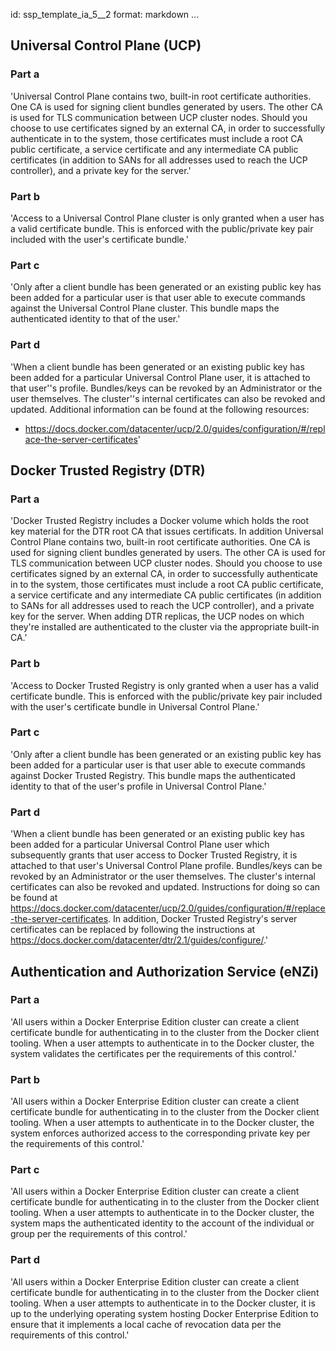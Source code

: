 id: ssp_template_ia_5__2
format: markdown
...
## Universal Control Plane (UCP)

### Part a

'Universal Control Plane contains two, built-in root certificate
authorities. One CA is used for signing client bundles generated by
users. The other CA is used for TLS communication between UCP cluster
nodes. Should you choose to use certificates signed by an external CA,
in order to successfully authenticate in to the system, those
certificates must include a root CA public certificate, a service
certificate and any intermediate CA public certificates (in addition
to SANs for all addresses used to reach the UCP controller), and a
private key for the server.'

### Part b

'Access to a Universal Control Plane cluster is only granted when a
user has a valid certificate bundle. This is enforced with the
public/private key pair included with the user's certificate bundle.'

### Part c

'Only after a client bundle has been generated or an existing public
key has been added for a particular user is that user able to execute
commands against the Universal Control Plane cluster. This bundle maps
the authenticated identity to that of the user.'

### Part d

'When a client bundle has been generated or an existing public key has
been added for a particular Universal Control Plane user, it is
attached to that user''s profile. Bundles/keys can be revoked by an
Administrator or the user themselves. The cluster''s internal
certificates can also be revoked and updated. Additional information
can be found at the following resources:

- https://docs.docker.com/datacenter/ucp/2.0/guides/configuration/#/replace-the-server-certificates'
## Docker Trusted Registry (DTR)

### Part a

'Docker Trusted Registry includes a Docker volume which holds the root
key material for the DTR root CA that issues certificats. In addition
Universal Control Plane contains two, built-in root certificate
authorities. One CA is used for signing client bundles generated by
users. The other CA is used for TLS communication between UCP cluster
nodes. Should you choose to use certificates signed by an external CA,
in order to successfully authenticate in to the system, those
certificates must include a root CA public certificate, a service
certificate and any intermediate CA public certificates (in addition
to SANs for all addresses used to reach the UCP controller), and a
private key for the server. When adding DTR replicas, the UCP nodes on
which they're installed are authenticated to the cluster via the
appropriate built-in CA.'

### Part b

'Access to Docker Trusted Registry is only granted when a user has a
valid certificate bundle. This is enforced with the public/private key
pair included with the user's certificate bundle in Universal Control
Plane.'

### Part c

'Only after a client bundle has been generated or an existing public
key has been added for a particular user is that user able to execute
commands against Docker Trusted Registry. This bundle maps the
authenticated identity to that of the user's profile in Universal
Control Plane.'

### Part d

'When a client bundle has been generated or an existing public key has
been added for a particular Universal Control Plane user which
subsequently grants that user access to Docker Trusted Registry, it is
attached to that user's Universal Control Plane profile. Bundles/keys
can be revoked by an Administrator or the user themselves. The
cluster's internal certificates can also be revoked and updated.
Instructions for doing so can be found at
https://docs.docker.com/datacenter/ucp/2.0/guides/configuration/#/replace-the-server-certificates.
In addition, Docker Trusted Registry's server certificates can be
replaced by following the instructions at
https://docs.docker.com/datacenter/dtr/2.1/guides/configure/.'
## Authentication and Authorization Service (eNZi)

### Part a

'All users within a Docker Enterprise Edition cluster can create a
client certificate bundle for authenticating in to the cluster from
the Docker client tooling. When a user attempts to authenticate in to
the Docker cluster, the system validates the certificates per the
requirements of this control.'

### Part b

'All users within a Docker Enterprise Edition cluster can create a
client certificate bundle for authenticating in to the cluster from
the Docker client tooling. When a user attempts to authenticate in to
the Docker cluster, the system enforces authorized access to the
corresponding private key per the requirements of this control.'

### Part c

'All users within a Docker Enterprise Edition cluster can create a
client certificate bundle for authenticating in to the cluster from
the Docker client tooling. When a user attempts to authenticate in to
the Docker cluster, the system maps the authenticated identity to the
account of the individual or group per the requirements of this
control.'

### Part d

'All users within a Docker Enterprise Edition cluster can create a
client certificate bundle for authenticating in to the cluster from
the Docker client tooling. When a user attempts to authenticate in to
the Docker cluster, it is up to the underlying operating system
hosting Docker Enterprise Edition to ensure that it implements a local
cache of revocation data per the requirements of this control.'
